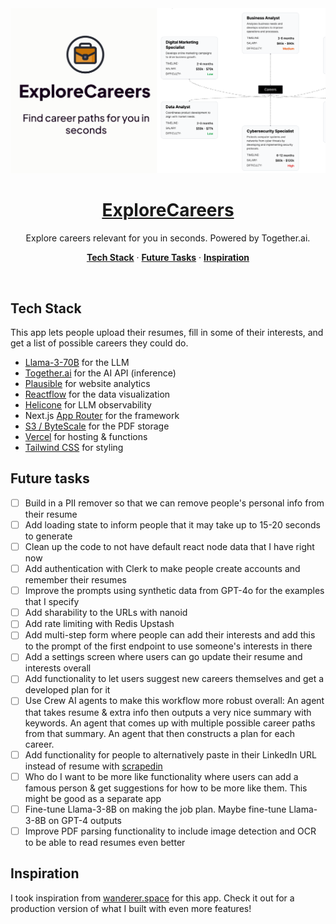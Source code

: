 <a href="https://explore--careers.vercel.app/">
  <img alt="Explore Careers." src="./public/og-image.png">
  <h1 align="center">ExploreCareers</h1>
</a>

<p align="center">
  Explore careers relevant for you in seconds. Powered by Together.ai.
</p>

<p align="center">
  <a href="#tech-stack"><strong>Tech Stack</strong></a> ·
  <a href="#future-tasks"><strong>Future Tasks</strong></a> ·
    <a href="#inspiration"><strong>Inspiration</strong></a>
</p>
<br/>

## Tech Stack

This app lets people upload their resumes, fill in some of their interests, and get a list of possible careers they could do.

- [Llama-3-70B](https://llama.meta.com/llama3/) for the LLM
- [Together.ai](https://togetherai.link/) for the AI API (inference)
- [Plausible](https://plausible.io/) for website analytics
- [Reactflow](https://reactflow.dev/) for the data visualization
- [Helicone](https://helicone.ai/) for LLM observability
- Next.js [App Router](https://nextjs.org/docs/app) for the framework
- [S3 / ByteScale](https://www.bytescale.com/) for the PDF storage
- [Vercel](https://vercel.com/) for hosting & functions
- [Tailwind CSS](https://tailwindcss.com/) for styling

## Future tasks

- [ ] Build in a PII remover so that we can remove people's personal info from their resume
- [ ] Add loading state to inform people that it may take up to 15-20 seconds to generate
- [ ] Clean up the code to not have default react node data that I have right now
- [ ] Add authentication with Clerk to make people create accounts and remember their resumes
- [ ] Improve the prompts using synthetic data from GPT-4o for the examples that I specify
- [ ] Add sharability to the URLs with nanoid
- [ ] Add rate limiting with Redis Upstash
- [ ] Add multi-step form where people can add their interests and add this to the prompt of the first endpoint to use someone's interests in there
- [ ] Add a settings screen where users can go update their resume and interests overall
- [ ] Add functionality to let users suggest new careers themselves and get a developed plan for it
- [ ] Use Crew AI agents to make this workflow more robust overall: An agent that takes resume & extra info then outputs a very nice summary with keywords. An agent that comes up with multiple possible career paths from that summary. An agent that then constructs a plan for each career.
- [ ] Add functionality for people to alternatively paste in their LinkedIn URL instead of resume with [scrapedin](https://github.com/linkedtales/scrapedin/tree/master)
- [ ] Who do I want to be more like functionality where users can add a famous person & get suggestions for how to be more like them. This might be good as a separate app
- [ ] Fine-tune Llama-3-8B on making the job plan. Maybe fine-tune Llama-3-8B on GPT-4 outputs
- [ ] Improve PDF parsing functionality to include image detection and OCR to be able to read resumes even better

## Inspiration

I took inspiration from [wanderer.space](https://www.wanderer.space) for this app. Check it out for a production version of what I built with even more features!
